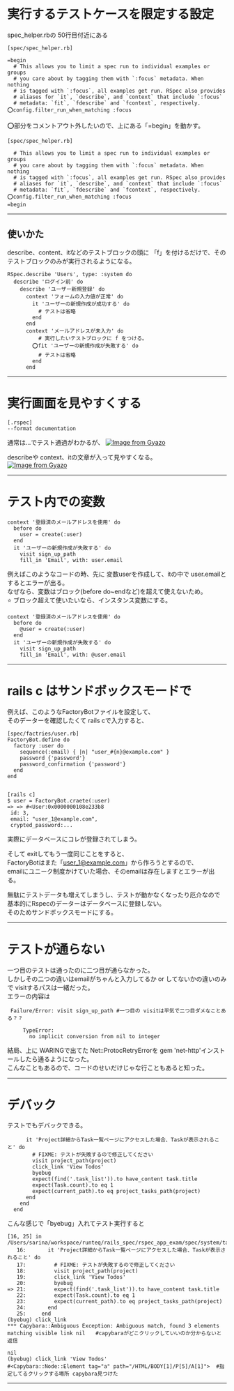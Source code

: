 # 実行するテストケースを限定する設定
spec_helper.rbの 50行目付近にある
~~~
[spec/spec_helper.rb]

=begin
  # This allows you to limit a spec run to individual examples or groups
  # you care about by tagging them with `:focus` metadata. When nothing
  # is tagged with `:focus`, all examples get run. RSpec also provides
  # aliases for `it`, `describe`, and `context` that include `:focus`
  # metadata: `fit`, `fdescribe` and `fcontext`, respectively.
⭕️config.filter_run_when_matching :focus
~~~
    
⭕️部分をコメントアウト外したいので、上にある「=begin」を動かす。
~~~
[spec/spec_helper.rb]

  # This allows you to limit a spec run to individual examples or groups
  # you care about by tagging them with `:focus` metadata. When nothing
  # is tagged with `:focus`, all examples get run. RSpec also provides
  # aliases for `it`, `describe`, and `context` that include `:focus`
  # metadata: `fit`, `fdescribe` and `fcontext`, respectively.
⭕️config.filter_run_when_matching :focus
=begin
~~~
***

## 使いかた
describe、content、itなどのテストブロックの頭に 「f」を付けるだけで、そのテストブロックのみが実行されるようになる。
~~~
RSpec.describe 'Users', type: :system do
  describe 'ログイン前' do
    describe 'ユーザー新規登録' do
      context 'フォームの入力値が正常' do
        it 'ユーザーの新規作成が成功する' do
          # テストは省略
        end
      end
      context 'メールアドレスが未入力' do
          # 実行したいテストブロックに f をつける。
        ⭕️fit 'ユーザーの新規作成が失敗する' do
          # テストは省略
        end
      end
~~~
***

# 実行画面を見やすくする
~~~
[.rspec]
--format documentation
~~~
通常は...でテスト通過がわかるが、
[![Image from Gyazo](https://i.gyazo.com/a128f249804dcbdce42392c327ae293e.png)](https://gyazo.com/a128f249804dcbdce42392c327ae293e)  
    
describeや context、itの文章が入って見やすくなる。    
[![Image from Gyazo](https://i.gyazo.com/902215d1f36479312b48dbfd2c146a8c.png)](https://gyazo.com/902215d1f36479312b48dbfd2c146a8c)    
***

# テスト内での変数
~~~
context '登録済のメールアドレスを使用' do
  before do
    user = create(:user)
  end
  it 'ユーザーの新規作成が失敗する' do
    visit sign_up_path
    fill_in 'Email', with: user.email
~~~
例えばこのようなコードの時、先に 変数userを作成して、itの中で user.emailとするとエラーが出る。    
なぜなら、変数はブロック(before do~endなど)を超えて使えないため。    
⭐️ ブロック超えて使いたいなら、インスタンス変数にする。
~~~
context '登録済のメールアドレスを使用' do
  before do
    @user = create(:user)
  end
  it 'ユーザーの新規作成が失敗する' do
    visit sign_up_path
    fill_in 'Email', with: @user.email
~~~
***

# rails c はサンドボックスモードで
例えば、このようなFactoryBotファイルを設定して、    
そのデーターを確認したくて rails cで入力すると、
~~~
[spec/factries/user.rb]
FactoryBot.define do
  factory :user do
    sequence(:email) { |n| "user_#{n}@example.com" }
    password {'password'}
    password_confirmation {'password'}
  end
end


[rails c]
$ user = FactoryBot.craete(:user)
=> => #<User:0x0000000108e233b8
 id: 3,
 email: "user_1@example.com",
 crypted_password:...
~~~
実際にデータベースにコレが登録されてしまう。    
    
そして exitしてもう一度同じことをすると、    
FactoryBotはまた「user_1@example.com」から作ろうとするので、    
emailにユニーク制度かけていた場合、そのemailは存在しますとエラーが出る。    
    
無駄にテストデータも増えてしまうし、テストが動かなくなったり厄介なので    
基本的にRspecのデーターはデータベースに登録しない。    
そのためサンドボックスモードにする。
***

# テストが通らない
一つ目のテストは通ったのに二つ目が通らなかった。    
しかしその二つの違いはemailがちゃんと入力してるか or してないかの違いのみで visitするパスは一緒だった。    
エラーの内容は
~~~
 Failure/Error: visit sign_up_path #一つ目の visitは平気で二つ目ダメなことある？？
     
     TypeError:
       no implicit conversion from nil to integer
~~~
結局、上に WARINGで出てた  Net::ProtocRetryErrorを gem 'net-http'インストールしたら通るようになった。    
こんなこともあるので、コードのせいだけじゃな行こともあると知った。
***

# デバック
テストでもデバックできる。
~~~
      it 'Project詳細からTask一覧ページにアクセスした場合、Taskが表示されること' do
        # FIXME: テストが失敗するので修正してください
        visit project_path(project)
        click_link 'View Todos'
        byebug
        expect(find('.task_list')).to have_content task.title
        expect(Task.count).to eq 1
        expect(current_path).to eq project_tasks_path(project)
      end
    end
  end
~~~
こんな感じで「byebug」入れてテスト実行すると
~~~
[16, 25] in /Users/sarina/workspace/runteq/rails_spec/rspec_app_exam/spec/system/task_spec.rb
   16:       it 'Project詳細からTask一覧ページにアクセスした場合、Taskが表示されること' do
   17:         # FIXME: テストが失敗するので修正してください
   18:         visit project_path(project)
   19:         click_link 'View Todos'
   20:         byebug
=> 21:         expect(find('.task_list')).to have_content task.title
   22:         expect(Task.count).to eq 1
   23:         expect(current_path).to eq project_tasks_path(project)
   24:       end
   25:     end
(byebug) click_link 
*** Capybara::Ambiguous Exception: Ambiguous match, found 3 elements matching visible link nil　　#capybaraがどこクリックしていいのか分からないと返信

nil
(byebug) click_link 'View Todos'
#<Capybara::Node::Element tag="a" path="/HTML/BODY[1]/P[5]/A[1]">  #指定してるクリックする場所 capybara見つけた
~~~~
***
